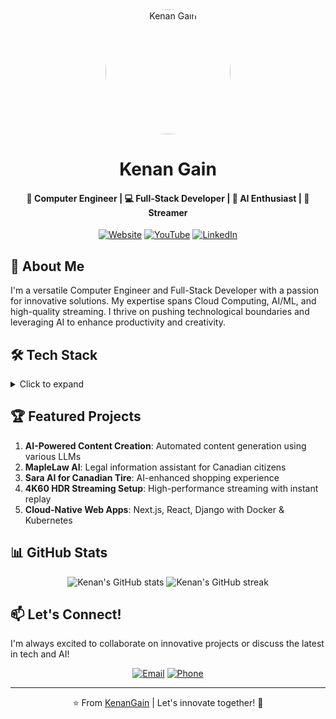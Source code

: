 <div align="center">
  <img src="https://github.com/KenanGain/KenanGain/blob/main/Screenshot_20230128-144804490-01.jpeg" alt="Kenan Gain" width="200" style="border-radius:50%;">
  
  # Kenan Gain
  
  #### 🚀 Computer Engineer | 💻 Full-Stack Developer | 🤖 AI Enthusiast | 🎥 Streamer

  [![Website](https://img.shields.io/badge/Website-kenangain.com-1abc9c?style=for-the-badge&logo=google-chrome)](https://www.kenangain.com/)
  [![YouTube](https://img.shields.io/badge/YouTube-KnightGamer87-ff0000?style=for-the-badge&logo=youtube)](https://www.youtube.com/@KnightGamer87)
  [![LinkedIn](https://img.shields.io/badge/LinkedIn-Kenan%20Gain-0077b5?style=for-the-badge&logo=linkedin)](https://www.linkedin.com/in/kenan-gain-33048518a/)
</div>

## 🚀 About Me

I'm a versatile Computer Engineer and Full-Stack Developer with a passion for innovative solutions. My expertise spans Cloud Computing, AI/ML, and high-quality streaming. I thrive on pushing technological boundaries and leveraging AI to enhance productivity and creativity.

## 🛠️ Tech Stack

<details>
<summary>Click to expand</summary>

### Web Development

<table>
  <tr>
    <th>Frontend</th>
    <th>Backend</th>
    <th>Database</th>
  </tr>
  <tr>
    <td>
      <img src="https://cdn.worldvectorlogo.com/logos/react-2.svg" width="40" height="40" alt="React"/>
      <img src="https://cdn.worldvectorlogo.com/logos/next-js.svg" width="40" height="40" alt="Next.js"/>
      <img src="https://cdn.worldvectorlogo.com/logos/html-1.svg" width="40" height="40" alt="HTML"/>
      <img src="https://cdn.worldvectorlogo.com/logos/css-3.svg" width="40" height="40" alt="CSS"/>
      <img src="https://cdn.worldvectorlogo.com/logos/jquery-4.svg" width="40" height="40" alt="jQuery"/>
    </td>
    <td>
      <img src="https://cdn.worldvectorlogo.com/logos/nodejs-icon.svg" width="40" height="40" alt="Node.js"/>
      <img src="https://cdn.worldvectorlogo.com/logos/django.svg" width="40" height="40" alt="Django"/>
      <img src="https://cdn.worldvectorlogo.com/logos/flask.svg" width="40" height="40" alt="Flask"/>
    </td>
    <td>
      <img src="https://cdn.worldvectorlogo.com/logos/mysql-6.svg" width="40" height="40" alt="MySQL"/>
      <img src="https://cdn.worldvectorlogo.com/logos/mongodb-icon-1.svg" width="40" height="40" alt="MongoDB"/>
      <img src="https://dist.neo4j.com/wp-content/uploads/20210423072157/neo4j-logo-2020-1.svg" width="40" height="40" alt="Neo4j"/>
    </td>
  </tr>
</table>

### Cloud Computing & DevOps

<table>
  <tr>
    <th>Containerization & Orchestration</th>
    <th>Cloud Providers</th>
    <th>Infrastructure as Code</th>
  </tr>
  <tr>
    <td>
      <img src="https://cdn.worldvectorlogo.com/logos/docker.svg" width="40" height="40" alt="Docker"/>
      <img src="https://cdn.worldvectorlogo.com/logos/kubernetes.svg" width="40" height="40" alt="Kubernetes"/>
      <img src="https://helm.sh/img/helm.svg" width="40" height="40" alt="Helm"/>
      <img src="https://skaffold.dev/images/skaffold-logo-white.png" width="40" height="40" alt="Skaffold"/>
    </td>
    <td>
      <img src="https://cdn.worldvectorlogo.com/logos/aws-2.svg" width="40" height="40" alt="AWS"/>
      <img src="https://cdn.worldvectorlogo.com/logos/azure-1.svg" width="40" height="40" alt="Azure"/>
      <img src="https://cdn.worldvectorlogo.com/logos/google-cloud-1.svg" width="40" height="40" alt="GCP"/>
    </td>
    <td>
      <img src="https://cdn.worldvectorlogo.com/logos/terraform-enterprise.svg" width="40" height="40" alt="Terraform"/>
    </td>
  </tr>
</table>

### AI/ML

<table>
  <tr>
    <th>Languages & Libraries</th>
    <th>Frameworks</th>
  </tr>
  <tr>
    <td>
      <img src="https://cdn.worldvectorlogo.com/logos/python-5.svg" width="40" height="40" alt="Python"/>
      <img src="https://cdn.worldvectorlogo.com/logos/numpy-1.svg" width="40" height="40" alt="NumPy"/>
      <img src="https://cdn.worldvectorlogo.com/logos/pandas-1.svg" width="40" height="40" alt="Pandas"/>
    </td>
    <td>
      <img src="https://cdn.worldvectorlogo.com/logos/tensorflow-2.svg" width="40" height="40" alt="TensorFlow"/>
    </td>
  </tr>
</table>

### Streaming & Video Editing

<table>
  <tr>
    <th>Streaming Tools</th>
    <th>Video Editing</th>
    <th>Features</th>
  </tr>
  <tr>
    <td>
      <img src="https://cdn.worldvectorlogo.com/logos/obs-studio.svg" width="40" height="40" alt="OBS"/>
    </td>
    <td>
      <img src="https://www.adobe.com/content/dam/cc/icons/premiere.svg" width="40" height="40" alt="Adobe Premiere Pro"/>
      <img src="https://www.adobe.com/content/dam/cc/icons/aftereffects.svg" width="40" height="40" alt="Adobe After Effects"/>
      <img src="https://download.wondershare.com/filmora_64.png" width="40" height="40" alt="Filmora"/>
    </td>
    <td>
      4K60 HDR Streaming<br>
      1440p60 Streaming<br>
      Instant Replay<br>
      Chat Bots<br>
      Spotify Widget<br>
      Live View Count<br>
      Multi-streaming Setup
    </td>
  </tr>
</table>

### Prompt Engineering & AI Models

<table>
  <tr>
    <td align="center"><img src="https://upload.wikimedia.org/wikipedia/commons/0/04/ChatGPT_logo.svg" width="40" height="40" alt="ChatGPT"/><br>ChatGPT</td>
    <td align="center"><img src="https://seeklogo.com/images/G/google-gemini-logo-A27B17E060-seeklogo.com.png" width="40" height="40" alt="Google Gemini"/><br>Google Gemini</td>
  </tr>
</table>

</details>

## 🏆 Featured Projects

1. **AI-Powered Content Creation**: Automated content generation using various LLMs
2. **MapleLaw AI**: Legal information assistant for Canadian citizens
3. **Sara AI for Canadian Tire**: AI-enhanced shopping experience
4. **4K60 HDR Streaming Setup**: High-performance streaming with instant replay
5. **Cloud-Native Web Apps**: Next.js, React, Django with Docker & Kubernetes

## 📊 GitHub Stats

<div align="center">
  <img src="https://github-readme-stats.vercel.app/api?username=KenanGain&show_icons=true&theme=radical" alt="Kenan's GitHub stats">
  <img src="https://github-readme-streak-stats.herokuapp.com/?user=KenanGain&theme=radical" alt="Kenan's GitHub streak">
</div>

## 📫 Let's Connect!

I'm always excited to collaborate on innovative projects or discuss the latest in tech and AI!

<div align="center">
  
[![Email](https://img.shields.io/badge/Email-kenangain2910%40gmail.com-D14836?style=for-the-badge&logo=gmail&logoColor=white)](mailto:kenangain2910@gmail.com)
[![Phone](https://img.shields.io/badge/Phone-%2B1%20(437--436--4786)-25D366?style=for-the-badge&logo=whatsapp&logoColor=white)](tel:+14374364786)

</div>

---

<div align="center">
  
⭐️ From [KenanGain](https://github.com/KenanGain) | Let's innovate together! 🚀

</div>
